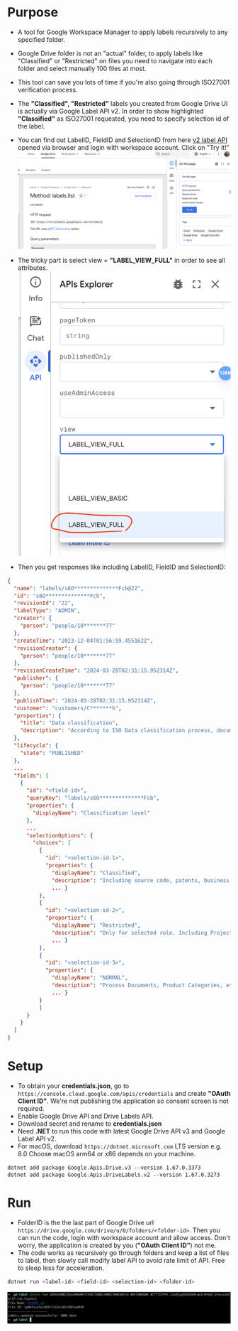 # Purpose

- A tool for Google Workspace Manager to apply labels recursively to any specified folder.
- Google Drive folder is not an "actual" folder, to apply labels like "Classified" or "Restricted" on files you need to navigate into each folder and select manually 100 files at most.
- This tool can save you lots of time if you're also going through ISO27001 verification process.

- The **"Classified", "Restricted"** labels you created from Google Drive UI is actually via Google Label API v2. In order to show highlighted **"Classified"** as ISO27001 requested, you need to specify selection id of the label.

- You can find out LabelID, FieldID and SelectionID from here [v2 label API](https://developers.google.com/drive/labels/reference/rest/v2/labels/list) opened via browser and login with workspace account. Click on "Try it!"
![](images/tryit.png)

- The tricky part is select view = **"LABEL_VIEW_FULL"** in order to see all attributes.
![](images/labelviewfull.png)
- Then you get responses like including LabelID, FieldID and SelectionID:

```json
{
  "name": "labels/s6O**************Fcb@22",
  "id": "s6O**************Fcb",
  "revisionId": "22",
  "labelType": "ADMIN",
  "creator": {
    "person": "people/10*******77"
  },
  "createTime": "2023-12-04T01:56:59.455162Z",
  "revisionCreator": {
    "person": "people/10*******77"
  },
  "revisionCreateTime": "2024-03-28T02:31:15.952314Z",
  "publisher": {
    "person": "people/10*******77"
  },
  "publishTime": "2024-03-28T02:31:15.952314Z",
  "customer": "customers/C*******h",
  "properties": {
    "title": "Data classification",
    "description": "According to ISO Data classification process, documents should have correct labels."
  },
  "lifecycle": {
    "state": "PUBLISHED"
  },
  ...  
  "fields": [
    {
      "id": "<field-id>",
      "queryKey": "labels/s6O**************Fcb",
      "properties": {
        "displayName": "Classification level"
      },
      ...
      "selectionOptions": {
        "choices": [
          {
            "id": "<selection-id-1>",
            "properties": {
              "displayName": "Classified",
              "description": "Including source code, patents, business plans, bank accounts, transaction data etc.",
              ... }        
          },
          {
            "id": "<selection-id-2>",
            "properties": {
              "displayName": "Restricted",
              "description": "Only for selected role. Including Project documents, Customer data, contracts, resume, payroll and documents including personal information.",
              ... }
          },
          {
            "id": "<selection-id-3>",
            "properties": {
              "displayName": "NORMAL",
              "description": "Process Documents, Product Categories, etc.",
              ... }
          }
      	  ]
      }
    }
  ]
}
```

# Setup

- To obtain your **credentials.json**, go to `https://console.cloud.google.com/apis/credentials` and create **"OAuth Client ID"**. We're not publishing the application so consent screen is not required.
- Enable Google Drive API and Drive Labels API.
- Download secret and rename to **credentials.json** 
- Need **.NET** to run this code with latest Google Drive API v3 and Google Label API v2. 
- For macOS, download `https://dotnet.microsoft.com` LTS version e.g. 8.0
Choose macOS arm64 or x86 depends on your machine.

```
dotnet add package Google.Apis.Drive.v3 --version 1.67.0.3373
dotnet add package Google.Apis.DriveLabels.v2 --version 1.67.0.3273
```

# Run

- FolderID is the the last part of Google Drive url `https://drive.google.com/drive/u/0/folders/<folder-id>`. Then you can run the code, login with workspace account and allow access. Don't worry, the application is created by you (**"OAuth Client ID"**) not me.
- The code works as recursively go through folders and keep a list of files to label, then slowly call modify label API to avoid rate limit of API. Free to sleep less for acceleration. 

```bash
dotnet run <label-id> <field-id> <selection-id> <folder-id>
```

![](images/running.png)

